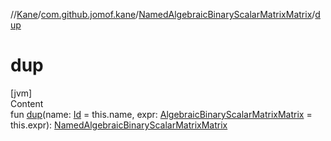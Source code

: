 //[Kane](../../index.md)/[com.github.jomof.kane](../index.md)/[NamedAlgebraicBinaryScalarMatrixMatrix](index.md)/[dup](dup.md)



# dup  
[jvm]  
Content  
fun [dup](dup.md)(name: [Id](../../com.github.jomof.kane.impl/index.md#%5Bcom.github.jomof.kane.impl%2FId%2F%2F%2FPointingToDeclaration%2F%5D%2FClasslikes%2F-2004631606) = this.name, expr: [AlgebraicBinaryScalarMatrixMatrix](../-algebraic-binary-scalar-matrix-matrix/index.md) = this.expr): [NamedAlgebraicBinaryScalarMatrixMatrix](index.md)  



